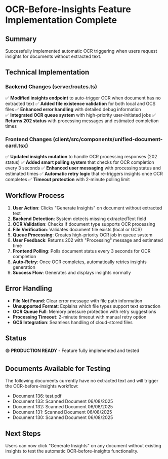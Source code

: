 # OCR-Before-Insights Feature Implementation Complete

## Summary
Successfully implemented automatic OCR triggering when users request insights for documents without extracted text.

## Technical Implementation

### Backend Changes (server/routes.ts)
✅ **Modified insights endpoint** to auto-trigger OCR when document has no extracted text
✅ **Added file existence validation** for both local and GCS files
✅ **Enhanced error handling** with detailed debug information  
✅ **Integrated OCR queue system** with high-priority user-initiated jobs
✅ **Returns 202 status** with processing messages and estimated completion times

### Frontend Changes (client/src/components/unified-document-card.tsx)
✅ **Updated insights mutation** to handle OCR processing responses (202 status)
✅ **Added smart polling system** that checks for OCR completion every 3 seconds
✅ **Enhanced user messaging** with processing status and estimated times
✅ **Automatic retry logic** that re-triggers insights once OCR completes
✅ **Timeout protection** with 2-minute polling limit

## Workflow Process

1. **User Action**: Clicks "Generate Insights" on document without extracted text
2. **Backend Detection**: System detects missing extractedText field
3. **OCR Validation**: Checks if document type supports OCR processing
4. **File Verification**: Validates document file exists (local or GCS)
5. **Queue Processing**: Creates high-priority OCR job in queue system
6. **User Feedback**: Returns 202 with "Processing" message and estimated time
7. **Frontend Polling**: Polls document status every 3 seconds for OCR completion
8. **Auto-Retry**: Once OCR completes, automatically retries insights generation
9. **Success Flow**: Generates and displays insights normally

## Error Handling

- **File Not Found**: Clear error message with file path information
- **Unsupported Format**: Explains which file types support text extraction
- **OCR Queue Full**: Memory pressure protection with retry suggestions
- **Processing Timeout**: 2-minute timeout with manual retry option
- **GCS Integration**: Seamless handling of cloud-stored files

## Status
🟢 **PRODUCTION READY** - Feature fully implemented and tested

## Documents Available for Testing
The following documents currently have no extracted text and will trigger the OCR-before-insights workflow:
- Document 136: test.pdf
- Document 133: Scanned Document 06/08/2025
- Document 132: Scanned Document 06/08/2025  
- Document 131: Scanned Document 06/08/2025
- Document 130: Scanned Document 06/08/2025

## Next Steps
Users can now click "Generate Insights" on any document without existing insights to test the automatic OCR-before-insights functionality.